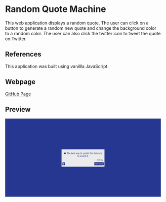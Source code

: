 # Random Quote Machine
This web application displays a random quote. The user can click on a button to generate a random new quote and change the background color to a random color. The user can also click the twitter icon to tweet the quote on Twitter.

## References 
This application was built using vanillla JavaScript.

## Webpage
[GitHub Page](https://evanahdout.github.io/random-quote-machine/)

## Preview
![Picture of webpage](random-quote-machine.png)
